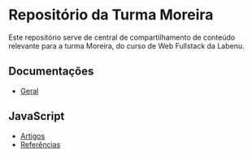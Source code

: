 # Repositório da Turma Moreira

Este repositório serve de central de compartilhamento de conteúdo relevante para a turma Moreira, do curso de Web Fullstack da Labenu.

## Documentações

- [Geral](docs/docs.md)

## JavaScript

- [Artigos](library/javascript/articles/js_articles.md)
- [Referências](library/javascript/references/js_references.md)
